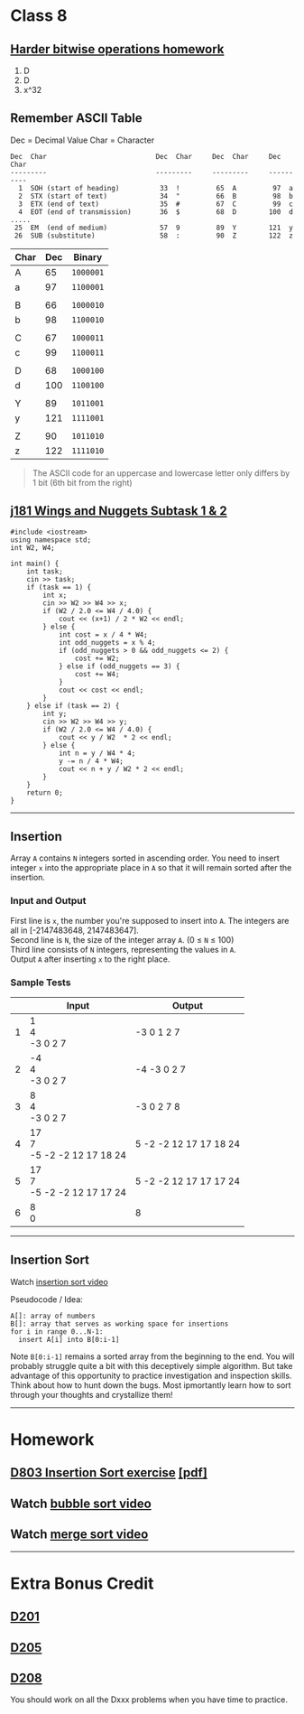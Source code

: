# Class 8
## [Harder bitwise operations homework](https://github.com/miyagi-sensei/twgss/blob/main/bitwise_hw.pdf)
1. D
2. D
3. x^32

## Remember ASCII Table
Dec  = Decimal Value
Char = Character
```
Dec  Char                           Dec  Char     Dec  Char     Dec  Char
---------                           ---------     ---------     ----------
  1  SOH (start of heading)          33  !         65  A         97  a
  2  STX (start of text)             34  "         66  B         98  b
  3  ETX (end of text)               35  #         67  C         99  c
  4  EOT (end of transmission)       36  $         68  D        100  d
.....
 25  EM  (end of medium)             57  9         89  Y        121  y
 26  SUB (substitute)                58  :         90  Z        122  z
```
|Char|Dec|Binary|
|---|---|---|
|A|65|`1000001`
|a|97|`1100001`
|||
|B|66|`1000010`
|b|98|`1100010`
|||
|C|67|`1000011`
|c|99|`1100011`
|||
|D|68|`1000100`
|d|100|`1100100`
|||
|Y|89|`1011001`
|y|121|`1111001`
|||
|Z|90|`1011010`
|z|122|`1111010`
> The ASCII code for an uppercase and lowercase letter only differs by 1 bit (6th bit from the right)

## [j181 Wings and Nuggets Subtask 1 & 2](https://github.com/miyagi-sensei/twgss/blob/main/j181.pdf)
```
#include <iostream>
using namespace std;
int W2, W4;

int main() {
    int task;
    cin >> task;
    if (task == 1) {
        int x;
        cin >> W2 >> W4 >> x;
        if (W2 / 2.0 <= W4 / 4.0) {
            cout << (x+1) / 2 * W2 << endl;
        } else {
            int cost = x / 4 * W4;
            int odd_nuggets = x % 4;
            if (odd_nuggets > 0 && odd_nuggets <= 2) {
                cost += W2;
            } else if (odd_nuggets == 3) {
                cost += W4;
            }
            cout << cost << endl;
        }
    } else if (task == 2) {
        int y;
        cin >> W2 >> W4 >> y;
        if (W2 / 2.0 <= W4 / 4.0) {
            cout << y / W2  * 2 << endl;
        } else {
            int n = y / W4 * 4;
            y -= n / 4 * W4;
            cout << n + y / W2 * 2 << endl;
        }
    }
    return 0;
}
```

---

## Insertion
Array `A` contains `N` integers sorted in ascending order. You need to insert integer `x` into the appropriate place in `A` so that it will remain sorted after the insertion.

### Input and Output
First line is `x`, the number you're supposed to insert into `A`. The integers are all in [-2147483648, 2147483647].<br>
Second line is `N`, the size of the integer array `A`. (0 ≤ `N` ≤ 100)<br>
Third line consists of `N` integers, representing the values in `A`.<br>
Output `A` after inserting `x` to the right place.

### Sample Tests
||Input|Output|
|---|---|---|
|1|1<br>4<br>-3 0 2 7|-3 0 1 2 7|
|2|-4<br>4<br>-3 0 2 7|-4 -3 0 2 7|
|3|8<br>4<br>-3 0 2 7|-3 0 2 7 8|
|4|17<br>7<br>-5 -2 -2 12 17 18 24|5 -2 -2 12 17 17 18 24|
|5|17<br>7<br>-5 -2 -2 12 17 17 24|5 -2 -2 12 17 17 17 24|
|6|8<br>0|8|

---

## Insertion Sort
Watch [insertion sort video](https://youtu.be/OGzPmgsI-pQ)

Pseudocode / Idea:
```
A[]: array of numbers 
B[]: array that serves as working space for insertions
for i in range 0...N-1:
  insert A[i] into B[0:i-1]
```
Note `B[0:i-1]` remains a sorted array from the beginning to the end. You will probably struggle quite a bit with this deceptively simple algorithm. But take advantage of this opportunity to practice investigation and inspection skills. Think about how to hunt down the bugs. Most ipmortantly learn how to sort through your thoughts and crystallize them!

---

# Homework
## [D803 Insertion Sort exercise](https://judge.hkoi.org/task/D803) [[pdf]](https://github.com/miyagi-sensei/twgss/blob/main/d803.pdf)

## Watch [bubble sort video](https://youtu.be/nmhjrI-aW5o)

## Watch [merge sort video](https://youtu.be/JSceec-wEyw)

---

# Extra Bonus Credit

## [D201](https://judge.hkoi.org/task/D201)
## [D205](https://judge.hkoi.org/task/D205)
## [D208](https://judge.hkoi.org/task/D208)
You should work on all the Dxxx problems when you have time to practice.
